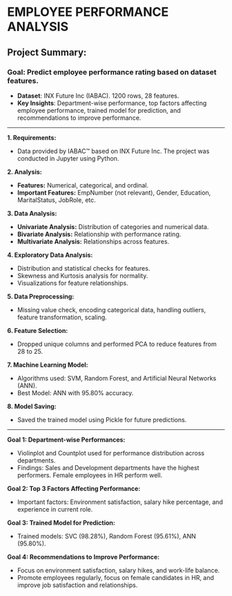 # EMPLOYEE PERFORMANCE ANALYSIS 
## **Project Summary:**
### Goal: Predict employee performance rating based on dataset features.
- **Dataset**: INX Future Inc (IABAC). 1200 rows, 28 features.
- **Key Insights**: Department-wise performance, top factors affecting employee performance, trained model for prediction, and recommendations to improve performance.

---

**1. Requirements:**
- Data provided by IABAC™ based on INX Future Inc. The project was conducted in Jupyter using Python.

**2. Analysis:**
- **Features:** Numerical, categorical, and ordinal.
- **Important Features:** EmpNumber (not relevant), Gender, Education, MaritalStatus, JobRole, etc.

**3. Data Analysis:**
- **Univariate Analysis:** Distribution of categories and numerical data.
- **Bivariate Analysis:** Relationship with performance rating.
- **Multivariate Analysis:** Relationships across features.

**4. Exploratory Data Analysis:**
- Distribution and statistical checks for features.
- Skewness and Kurtosis analysis for normality.
- Visualizations for feature relationships.

**5. Data Preprocessing:**
- Missing value check, encoding categorical data, handling outliers, feature transformation, scaling.

**6. Feature Selection:**
- Dropped unique columns and performed PCA to reduce features from 28 to 25.

**7. Machine Learning Model:**
- Algorithms used: SVM, Random Forest, and Artificial Neural Networks (ANN).
- Best Model: ANN with 95.80% accuracy.

**8. Model Saving:**
- Saved the trained model using Pickle for future predictions.

---

**Goal 1: Department-wise Performances:**
- Violinplot and Countplot used for performance distribution across departments.
- Findings: Sales and Development departments have the highest performers. Female employees in HR perform well.

**Goal 2: Top 3 Factors Affecting Performance:**
- Important factors: Environment satisfaction, salary hike percentage, and experience in current role.

**Goal 3: Trained Model for Prediction:**
- Trained models: SVC (98.28%), Random Forest (95.61%), ANN (95.80%).

**Goal 4: Recommendations to Improve Performance:**
- Focus on environment satisfaction, salary hikes, and work-life balance.
- Promote employees regularly, focus on female candidates in HR, and improve job satisfaction and relationships.

